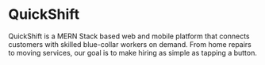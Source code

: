 # QuickShift
QuickShift is a MERN Stack based web and mobile platform that connects customers with skilled blue-collar workers on demand.   From home repairs to moving services, our goal is to make hiring as simple as tapping a button.
